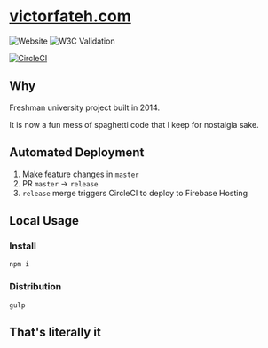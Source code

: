 # [victorfateh.com](https://www.victorfateh.com/)
![Website](https://img.shields.io/website?down_message=down&up_message=up&url=https%3A%2F%2Fvictorfateh.com%2F)
![W3C Validation](https://img.shields.io/w3c-validation/default?label=W3C&targetUrl=https%3A%2F%2Fvictorfateh.com)

[![CircleCI](https://circleci.com/gh/VictorFateh/victor-fateh-website/tree/release.svg?style=svg&circle-token=fc2793ff9b551ceaa34ec905a609ba0db1080532)](https://circleci.com/gh/VictorFateh/victor-fateh-website/tree/release)

## Why

Freshman university project built in 2014.

It is now a fun mess of spaghetti code that I keep for nostalgia sake.

## Automated Deployment
1. Make feature changes in `master`
2. PR `master` -> `release`
3. `release` merge triggers CircleCI to deploy to Firebase Hosting

## Local Usage

### Install

```
npm i
```

### Distribution

```
gulp
```

## That's literally it
